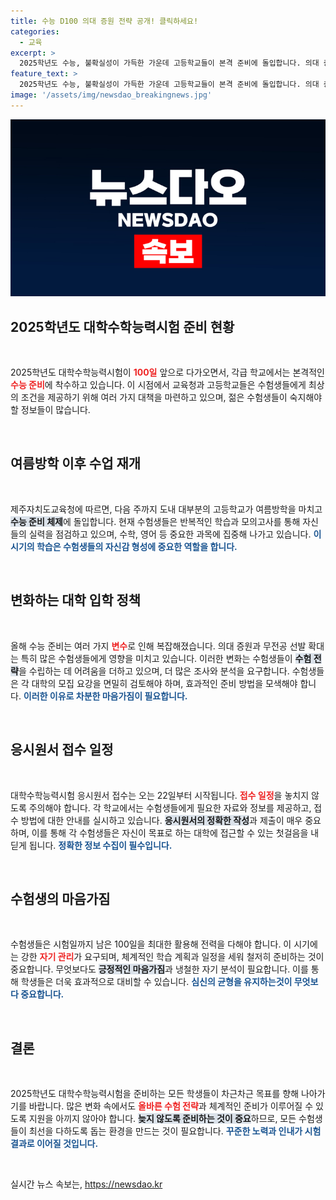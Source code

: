 ```yaml
---
title: 수능 D100 의대 증원 전략 공개! 클릭하세요!
categories:
  - 교육
excerpt: >
  2025학년도 수능, 불확실성이 가득한 가운데 고등학교들이 본격 준비에 돌입합니다. 의대 증원과 무전공 선발 확대 등 새로운 변수들! 수험생 여러분, 전략 세우는 법 알아볼까요?
feature_text: >
  2025학년도 수능, 불확실성이 가득한 가운데 고등학교들이 본격 준비에 돌입합니다. 의대 증원과 무전공 선발 확대 등 새로운 변수들! 수험생 여러분, 전략 세우는 법 알아볼까요?
image: '/assets/img/newsdao_breakingnews.jpg'
---
```


<p><img src="/assets/img/newsdao_breakingnews.jpg" alt="implanttips 속보" /></p>

<h2 data-ke-size="size26">2025학년도 대학수학능력시험 준비 현황</h2>

<p data-ke-size="size16">&nbsp;</p>

<p>2025학년도 대학수학능력시험이 <b><span style="color: #ee2323;">100일</span></b> 앞으로 다가오면서, 각급 학교에서는 본격적인 <b><span style="color: #ee2323;">수능 준비</span></b>에 착수하고 있습니다. 이 시점에서 교육청과 고등학교들은 수험생들에게 최상의 조건을 제공하기 위해 여러 가지 대책을 마련하고 있으며, 젊은 수험생들이 숙지해야 할 정보들이 많습니다. </p>

<p data-ke-size="size16">&nbsp;</p>

<h2 data-ke-size="size26">여름방학 이후 수업 재개</h2>

<p data-ke-size="size16">&nbsp;</p>

<p>제주자치도교육청에 따르면, 다음 주까지 도내 대부분의 고등학교가 여름방학을 마치고 <b><span style="background-color: #21538527;">수능 준비 체제</span></b>에 돌입합니다. 현재 수험생들은 반복적인 학습과 모의고사를 통해 자신들의 실력을 점검하고 있으며, 수학, 영어 등 중요한 과목에 집중해 나가고 있습니다. <b><span style="color: #1a5490;">이 시기의 학습은 수험생들의 자신감 형성에 중요한 역할을 합니다.</span></b> </p>

<p data-ke-size="size16">&nbsp;</p>

<h2 data-ke-size="size26">변화하는 대학 입학 정책</h2>

<p data-ke-size="size16">&nbsp;</p>

<p>올해 수능 준비는 여러 가지 <b><span style="color: #ee2323;">변수</span></b>로 인해 복잡해졌습니다. 의대 증원과 무전공 선발 확대는 특히 많은 수험생들에게 영향을 미치고 있습니다. 이러한 변화는 수험생들이 <b><span style="background-color: #21538527;">수험 전략</span></b>을 수립하는 데 어려움을 더하고 있으며, 더 많은 조사와 분석을 요구합니다. 수험생들은 각 대학의 모집 요강을 면밀히 검토해야 하며, 효과적인 준비 방법을 모색해야 합니다. <b><span style="color: #1a5490;">이러한 이유로 차분한 마음가짐이 필요합니다.</span></b></p>

<p data-ke-size="size16">&nbsp;</p>

<h2 data-ke-size="size26">응시원서 접수 일정</h2>

<p data-ke-size="size16">&nbsp;</p>

<p>대학수학능력시험 응시원서 접수는 오는 22일부터 시작됩니다. <b><span style="color: #ee2323;">접수 일정</span></b>을 놓치지 않도록 주의해야 합니다. 각 학교에서는 수험생들에게 필요한 자료와 정보를 제공하고, 접수 방법에 대한 안내를 실시하고 있습니다. <b><span style="background-color: #21538527;">응시원서의 정확한 작성</span></b>과 제출이 매우 중요하며, 이를 통해 각 수험생들은 자신이 목표로 하는 대학에 접근할 수 있는 첫걸음을 내딛게 됩니다. <b><span style="color: #1a5490;">정확한 정보 수집이 필수입니다.</span></b></p>

<p data-ke-size="size16">&nbsp;</p>

<h2 data-ke-size="size26">수험생의 마음가짐</h2>

<p data-ke-size="size16">&nbsp;</p>

<p>수험생들은 시험일까지 남은 100일을 최대한 활용해 전력을 다해야 합니다. 이 시기에는 강한 <b><span style="color: #ee2323;">자기 관리</span></b>가 요구되며, 체계적인 학습 계획과 일정을 세워 철저히 준비하는 것이 중요합니다. 무엇보다도 <b><span style="background-color: #21538527;">긍정적인 마음가짐</span></b>과 냉철한 자기 분석이 필요합니다. 이를 통해 학생들은 더욱 효과적으로 대비할 수 있습니다. <b><span style="color: #1a5490;">심신의 균형을 유지하는것이 무엇보다 중요합니다.</span></b></p>

<p data-ke-size="size16">&nbsp;</p>

<h2 data-ke-size="size26">결론</h2>

<p data-ke-size="size16">&nbsp;</p>

<p>2025학년도 대학수학능력시험을 준비하는 모든 학생들이 차근차근 목표를 향해 나아가기를 바랍니다. 많은 변화 속에서도 <b><span style="color: #ee2323;">올바른 수험 전략</span></b>과 체계적인 준비가 이루어질 수 있도록 지원을 아끼지 않아야 합니다. <b><span style="background-color: #21538527;">늦지 않도록 준비하는 것이 중요</span></b>하므로, 모든 수험생들이 최선을 다하도록 돕는 환경을 만드는 것이 필요합니다. <b><span style="color: #1a5490;">꾸준한 노력과 인내가 시험 결과로 이어질 것입니다.</span></b></p>

<p data-ke-size="size16">&nbsp;</p>
실시간 뉴스 속보는, <a href="https://newsdao.kr" rel="dofollow">https://newsdao.kr</a>


